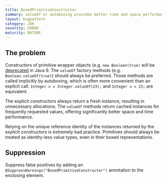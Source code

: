 ```yaml
---
title: BoxedPrimitiveConstructor
summary: valueOf or autoboxing provides better time and space performance
layout: bugpattern
category: JDK
severity: ERROR
maturity: MATURE
---
```


<!--
*** AUTO-GENERATED, DO NOT MODIFY ***
To make changes, edit the @BugPattern annotation or the explanation in docs/bugpattern.
-->

## The problem
Constructors of primitive wrapper objects (e.g. `new Boolean(true)` will be
[deprecated][8145468] in Java 9. The `valueOf` factory methods
(e.g. `Boolean.valueOf(true)`) should always be preferred. Those methods are
called implicitly by autoboxing, which is often more convenient than an
explicit call. `Integer x = Integer.valueOf(23);` and `Integer x = 23;` are
equivalent.

[8145468]: https://bugs.openjdk.java.net/browse/JDK-8145468

The explicit constructors always return a fresh instance, resulting
in unnecessary allocations. The `valueOf` methods return cached
instances for frequently requested values, offering significantly better space
and time performance.

Relying on the unique reference identity of the instances returned by the
explicit constructors is extremely bad practice. Primitives should always be
treated as identity-less value types, even in their boxed representations.

## Suppression
Suppress false positives by adding an `@SuppressWarnings("BoxedPrimitiveConstructor")` annotation to the enclosing element.
